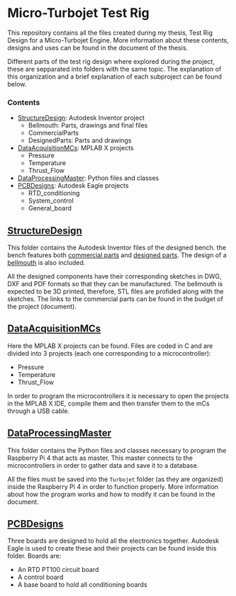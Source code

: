# Micro-Turbojet Test Rig

This repository contains all the files created during my thesis, Test Rig Design for a Micro-Turbojet Engine. More information about these contents, designs and uses can be found in the document of the thesis.

Different parts of the test rig design where explored during the project, these are sepparated into folders with the same topic. The explanation of this organization and a brief explanation of each subproject can be found below.


### Contents

+ [StructureDesign](#structuredesign): Autodesk Inventor project
	+ Bellmouth: Parts, drawings and final files
	+ CommercialParts
	+ DesignedParts: Parts and drawings
+ [DataAcquisitionMCs](#dataacquisitionmcs): MPLAB X projects
	+ Pressure
	+ Temperature
	+ Thrust_Flow
+ [DataProcessingMaster](#dataprocessingmaster): Python files and classes
+ [PCBDesigns](#pcbdesigns): Autodesk Eagle projects
	+ RTD_conditioning
	+ System_control
	+ General_board


## [StructureDesign](./StructureDesign)

This folder contains the Autodesk Inventor files of the designed bench. the bench features both [commercial parts](./StructureDesign/CommercialParts) and [designed parts](./StructureDesign/DesignedParts). The design of a [bellmouth](./StructureDesign/Bellmouth) is also included.

All the designed components have their corresponding sketches in DWG, DXF and PDF formats so that they can be manufactured. The bellmouth is expected to be 3D printed, therefore, STL files are profided along with the sketches. The links to the commercial parts can be found in the budget of the project (document).

## [DataAcquisitionMCs](./DataAcquisitionMCs)

Here the MPLAB X projects can be found. Files are coded in C and are divided into 3 projects (each one corresponding to a microcontroller):
+ Pressure
+ Temperature
+ Thrust_Flow

In order to program the microcontrollers it is necessary to open the projects in the MPLAB X IDE, compile them and then transfer them to the mCs through a USB cable.


## [DataProcessingMaster](./DataProcessingMaster)

This folder contains the Python files and classes necessary to program the Raspberry Pi 4 that acts as master. This master connects to the microcontrollers in order to gather data and save it to a database.

All the files must be saved into the `Turbojet` folder (as they are organized) inside the Raspberry Pi 4 in order to function properly. More information about how the program works and how to modify it can be found in the document.


## [PCBDesigns](./PCBDesigns)

Three boards are designed to hold all the electronics together. Autodesk Eagle is used to create these and their projects can be found inside this folder. Boards are:
+ An RTD PT100 circuit board
+ A control board
+ A base board to hold all conditioning boards



